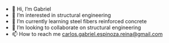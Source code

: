 - 👋 Hi, I’m Gabriel
- 👀 I’m interested in structural engineering
- 🌱 I’m currently learning steel fibers reinforced concrete
- 💞️ I’m looking to collaborate on structural engineering
- 📫 How to reach me carlos.gabriel.espinoza.reina@gmail.com

<!---
GabrielEspinozaR/GabrielEspinozaR is a ✨ special ✨ repository because its `README.md` (this file) appears on your GitHub profile.
You can click the Preview link to take a look at your changes.
--->
